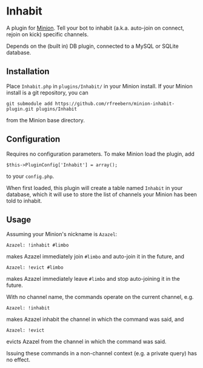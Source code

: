 Inhabit
=======

A plugin for [Minion](http://github.com/rfreebern/minion). Tell your bot to
inhabit (a.k.a. auto-join on connect, rejoin on kick) specific channels.

Depends on the (built in) DB plugin, connected to a MySQL or SQLite database.

Installation
------------

Place `Inhabit.php` in `plugins/Inhabit/` in your Minion install. If your Minion
install is a git repository, you can

    git submodule add https://github.com/rfreebern/minion-inhabit-plugin.git plugins/Inhabit

from the Minion base directory.

Configuration
-------------

Requires no configuration parameters. To make Minion load the plugin, add

    $this->PluginConfig['Inhabit'] = array();

to your `config.php`.

When first loaded, this plugin will create a table named `Inhabit` in your
database, which it will use to store the list of channels your Minion has
been told to inhabit.

Usage
-----

Assuming your Minion's nickname is `Azazel`:

    Azazel: !inhabit #limbo

makes Azazel immediately join `#limbo` and auto-join it in the future, and

    Azazel: !evict #limbo

makes Azazel immediately leave `#limbo` and stop auto-joining it in the future.

With no channel name, the commands operate on the current channel, e.g.

    Azazel: !inhabit

makes Azazel inhabit the channel in which the command was said, and

    Azazel: !evict

evicts Azazel from the channel in which the command was said.

Issuing these commands in a non-channel context (e.g. a private query) has no
effect.
